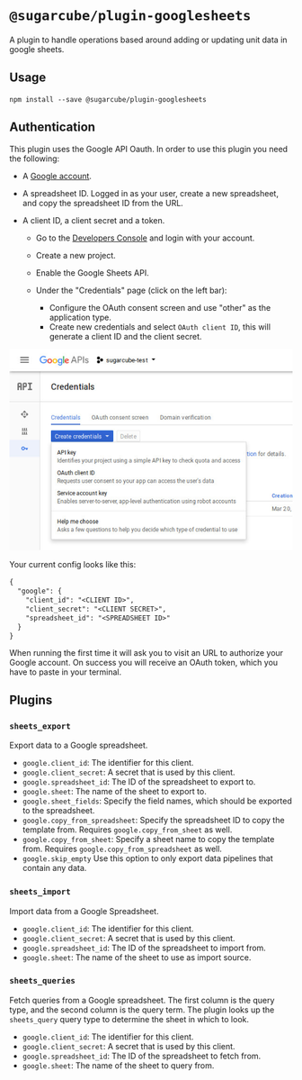 # `@sugarcube/plugin-googlesheets`

A plugin to handle operations based around adding or updating unit data in
google sheets.

## Usage

```
npm install --save @sugarcube/plugin-googlesheets
```

## Authentication

This plugin uses the Google API Oauth. In order to use this plugin you need
the following:

- A [Google account](https://gmail.com).
- A spreadsheet ID. Logged in as your user, create a new spreadsheet, and copy
  the spreadsheet ID from the URL.
- A client ID, a client secret and a token.

  - Go to the [Developers Console](https://console.developers.google.com) and
    login with your account.
  - Create a new project.
  - Enable the Google Sheets API.
  - Under the "Credentials" page (click on the left bar):

    - Configure the OAuth consent screen and use "other" as the application
      type.
    - Create new credentials and select `OAuth client ID`, this will generate
      a client ID and the client secret.

![Google Developer Console](developer-console.jpg?raw=true "Google Developer Console")

Your current config looks like this:

```
{
  "google": {
    "client_id": "<CLIENT ID>",
    "client_secret": "<CLIENT SECRET>",
    "spreadsheet_id": "<SPREADSHEET ID>"
  }
}
```

When running the first time it will ask you to visit an URL to authorize your
Google account. On success you will receive an OAuth token, which you have to
paste in your terminal.

## Plugins

### `sheets_export`

Export data to a Google spreadsheet.

- `google.client_id`: The identifier for this client.
- `google.client_secret`: A secret that is used by this client.
- `google.spreadsheet_id`: The ID of the spreadsheet to export to.
- `google.sheet`: The name of the sheet to export to.
- `google.sheet_fields`: Specify the field names, which should be exported to
  the spreadsheet.
- `google.copy_from_spreadsheet`: Specify the spreadsheet ID to copy the
  template from. Requires `google.copy_from_sheet` as well.
- `google.copy_from_sheet`: Specify a sheet name to copy the template
  from. Requires `google.copy_from_spreadsheet` as well.
- `google.skip_empty` Use this option to only export data pipelines that contain
  any data.

### `sheets_import`

Import data from a Google Spreadsheet.

- `google.client_id`: The identifier for this client.
- `google.client_secret`: A secret that is used by this client.
- `google.spreadsheet_id`: The ID of the spreadsheet to import from.
- `google.sheet`: The name of the sheet to use as import source.

### `sheets_queries`

Fetch queries from a Google spreadsheet. The first column is the query type,
and the second column is the query term. The plugin looks up the
`sheets_query` query type to determine the sheet in which to look.

- `google.client_id`: The identifier for this client.
- `google.client_secret`: A secret that is used by this client.
- `google.spreadsheet_id`: The ID of the spreadsheet to fetch from.
- `google.sheet`: The name of the sheet to query from.
